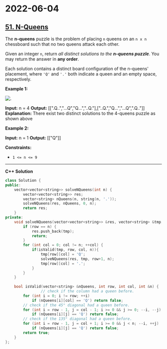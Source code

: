 # 2022-06-04

## [51. N-Queens](https://leetcode.com/problems/n-queens/)

The **n-queens** puzzle is the problem of placing `n` queens on an `n x n` chessboard such that no two queens attack each other.

Given an integer `n`, return _all distinct solutions to the **n-queens puzzle**_. You may return the answer in **any order**.

Each solution contains a distinct board configuration of the n-queens' placement, where `'Q'` and `'.'` both indicate a queen and an empty space, respectively.

**Example 1:**

![.](https://assets.leetcode.com/uploads/2020/11/13/queens.jpg)

**Input:** n = 4
**Output:** \[\[".Q..","...Q","Q...","..Q."\],\["..Q.","Q...","...Q",".Q.."\]\]
**Explanation:** There exist two distinct solutions to the 4-queens puzzle as shown above

**Example 2:**

**Input:** n = 1
**Output:** \[\["Q"\]\]

**Constraints:**

- `1 <= n <= 9`

---

**C++ Solution**

```c++
class Solution {
public:
    vector<vector<string>> solveNQueens(int n) {
        vector<vector<string>> res;
        vector<string> nQueens(n, string(n, '.'));
        solveNQueens(res, nQueens, 0, n);
        return res;
    }
private:
    void solveNQueens(vector<vector<string>> &res, vector<string> &tmp, int row, int &n) {
        if (row == n) {
            res.push_back(tmp);
            return;
        }
        for (int col = 0; col != n; ++col) {
            if(isValid(tmp, row, col, n)){
                tmp[row][col] = 'Q';
                solveNQueens(res, tmp, row+1, n);
                tmp[row][col] = '.';
            }
        }
    }
    
    bool isValid(vector<string> &nQueens, int row, int col, int &n) {
                // check if the column had a queen before.
        for (int i = 0; i != row; ++i)
            if (nQueens[i][col] == 'Q') return false;
        // check if the 45° diagonal had a queen before.
        for (int i = row - 1, j = col - 1; i >= 0 && j >= 0; --i, --j)
            if (nQueens[i][j] == 'Q') return false;
        // check if the 135° diagonal had a queen before.
        for (int i = row - 1, j = col + 1; i >= 0 && j < n; --i, ++j)
            if (nQueens[i][j] == 'Q') return false;
        return true;
    }
};
```
